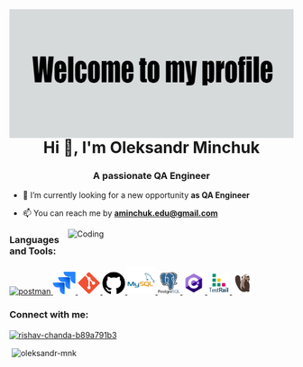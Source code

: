 <img align="right" alt="Welcome" width="1000" src="https://github.com/Oleksandr-Mnk/Oleksandr-Mnk/blob/main/assets/welcome%20img.jpg">
<h1 align="center">Hi 👋, I'm Oleksandr Minchuk</h1>
<h3 align="center">A passionate QA Engineer</h3>


- 🔭 I’m currently looking for a new opportunity **as QA Engineer**

- 📫 You can reach me by **aminchuk.edu@gmail.com**


<img align="right" alt="Coding" width="400" src="https://cdn.dribbble.com/users/1162077/screenshots/3848914/programmer.gif">
<h3 align="left">Languages and Tools:</h3>
<a href="https://postman.com" rel="nofollow"> <img src="https://camo.githubusercontent.com/93b32389bf746009ca2370de7fe06c3b5146f4c99d99df65994f9ced0ba41685/68747470733a2f2f7777772e766563746f726c6f676f2e7a6f6e652f6c6f676f732f676574706f73746d616e2f676574706f73746d616e2d69636f6e2e737667" alt="postman" width="40" height="40" data-canonical-src="https://www.vectorlogo.zone/logos/getpostman/getpostman-icon.svg" style="max-width: 100%;"> </a>
<a href="https://www.atlassian.com/ru/software/jira" rel="nofollow"> <img src="https://github.com/Oleksandr-Mnk/Oleksandr-Mnk/blob/main/assets/jira%20icon.png" alt="jira" width="40" height="40" style="max-width: 100%;"> </a>
<a href="https://git-scm.com" rel="nofollow"> <img src="https://github.com/Oleksandr-Mnk/Oleksandr-Mnk/blob/main/assets/Git_icon.svg.png" alt="git" width="40" height="40" style="max-width: 100%;"> </a>
<a href="https://github.com" rel="nofollow"> <img src="https://github.com/Oleksandr-Mnk/Oleksandr-Mnk/blob/main/assets/githubicn.png" alt="github" width="40" height="40" style="max-width: 100%;"> </a>
<a href="https://www.mysql.com" rel="nofollow"> <img src="https://github.com/Oleksandr-Mnk/Oleksandr-Mnk/blob/main/assets/mysqlicon.png" alt="mysql" width="50" height="50" style="max-width: 100%;"> </a>
<a href="https://www.postgresql.org" rel="nofollow"> <img src="https://github.com/Oleksandr-Mnk/Oleksandr-Mnk/blob/main/assets/postgresql.png" alt="postgresql" width="40" height="40" style="max-width: 100%;"> </a>
<a href="https://docs.microsoft.com/en-us/dotnet/csharp/" rel="nofollow"> <img src="https://github.com/Oleksandr-Mnk/Oleksandr-Mnk/blob/main/assets/csharp%20icon.png" alt="csharp" width="40" height="40" style="max-width: 100%;"> </a>
<a href="https://www.gurock.com/testrail/" rel="nofollow"> <img src="https://github.com/Oleksandr-Mnk/Oleksandr-Mnk/blob/main/assets/testrail%20icon.png" alt="testrail" width="40" height="40" style="max-width: 100%;"> </a>
<a href="https://dbeaver.io" rel="nofollow"> <img src="https://github.com/Oleksandr-Mnk/Oleksandr-Mnk/blob/main/assets/dbeaver-icon.png" alt="dbeaver" width="40" height="40" style="max-width: 100%;"> </a>
<h3 align="left">Connect with me:</h3>
<p align="left">
<a href="https://www.linkedin.com/in/oleksandr-minchuk-qa-engineer/" target="blank"><img align="center" src="https://raw.githubusercontent.com/rahuldkjain/github-profile-readme-generator/master/src/images/icons/Social/linked-in-alt.svg" alt="rishav-chanda-b89a791b3" height="30" width="40" /></a>
</p>
<p>&nbsp;<img align="center" src="https://github-readme-stats.vercel.app/api?username=oleksandr-mnk&show_icons=true&locale=en" alt="oleksandr-mnk" /></p>
